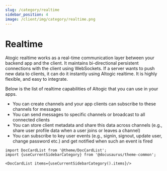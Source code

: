 ```yaml
---
slug: /category/realtime
sidebar_position: 4
image: /client/img/category/realtime.png
---
```


# Realtime

Atogic realtime works as a real-time communication layer between your backend app and the client. It maintains bi-directional persistent connections with the client using WebSockets. If a server wants to push new data to clients, it can do it instantly using Altogic realtime. It is highly flexible, and easy to integrate.

Below is the list of realtime capabilities of Altogic that you can use in your apps.

- You can create channels and your app clients can subscribe to these channels for messages
- You can send messages to specific channels or broadcast to all connected clients
- You can store client metadata and share this data across channels (e.g., share user profile data when a user joins or leaves a channel)
- You can subscribe to key user events (e.g., signin, signout, update user, change password etc.) and get notified when such an event is fired

```mdx-code-block
import DocCardList from '@theme/DocCardList';
import {useCurrentSidebarCategory} from '@docusaurus/theme-common';

<DocCardList items={useCurrentSidebarCategory().items}/>
```
